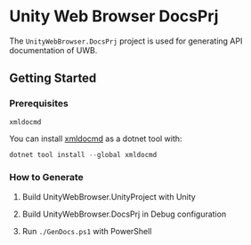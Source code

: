 # Unity Web Browser DocsPrj

The `UnityWebBrowser.DocsPrj` project is used for generating API documentation of UWB.

## Getting Started

### Prerequisites

```
xmldocmd
```

You can install [xmldocmd](https://github.com/ejball/XmlDocMarkdown) as a dotnet tool with:

```powershell
dotnet tool install --global xmldocmd
```

### How to Generate

1. Build UnityWebBrowser.UnityProject with Unity

2. Build UnityWebBrowser.DocsPrj in Debug configuration

3. Run `./GenDocs.ps1` with PowerShell
